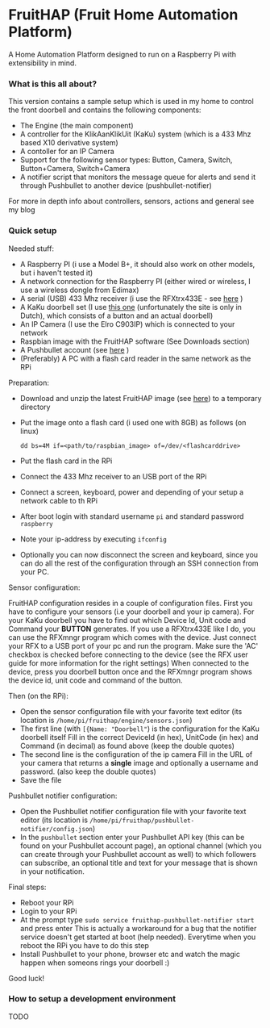 # FruitHAP (Fruit Home Automation Platform) #

A Home Automation Platform designed to run on a Raspberry Pi with extensibility in mind.

### What is this all about? ###

This version contains a sample setup which is used in my home to control the front doorbell and contains the following components:

* The Engine (the main component)
* A controller for the KlikAanKlikUit (KaKu) system (which is a 433 Mhz based X10 derivative system)
* A contoller for an IP Camera
* Support for the following sensor types: Button, Camera, Switch, Button+Camera, Switch+Camera
* A notifier script that monitors the message queue for alerts and send it through Pushbullet to another device (pushbullet-notifier)

For more in depth info about controllers, sensors, actions and general see my blog

### Quick setup ###

Needed stuff:

* A Raspberry PI (i use a Model B+, it should also work on other models, but i haven't tested it) 
* A network connection for the Raspberry PI (either wired or wireless, I use a wireless dongle from Edimax)
* A serial (USB) 433 Mhz receiver (i use the RFXtrx433E - see [here](http://www.rfxcom.com) )
* A KaKu doorbell set (I use [this one](http://www.klikaanklikuit.nl/shop/nl/producten-1/draadloze-deurbellen/draadloze-deurbel-acdb-7000ac-1/) (unfortunately the site is only in Dutch), which consists of a button and an actual doorbell)
* An IP Camera (I use the Elro C903IP) which is connected to your network
* Raspbian image with the FruitHAP software (See Downloads section)
* A Pushbullet account (see [here](https://www.pushbullet.com/) )
* (Preferably) A PC with a flash card reader in the same network as the RPi

Preparation:

* Download and unzip the latest FruitHAP image (see [here](http://joosten-industries.nl/files/fruithap_images/)) to a temporary directory
* Put the image onto a flash card (i used one with 8GB) as follows (on linux)

  `dd bs=4M if=<path/to/raspbian_image> of=/dev/<flashcarddrive>`
  
* Put the flash card in the RPi
* Connect the 433 Mhz receiver to an USB port of the RPi
* Connect a screen, keyboard, power and depending of your setup a network cable to th RPi
* After boot login with standard username `pi` and standard password `raspberry`
* Note your ip-address by executing `ifconfig`
* Optionally you can now disconnect the screen and keyboard, since you can do all the rest of the configuration through an SSH connection from your PC.

Sensor configuration:

FruitHAP configuration resides in a couple of configuration files. 
First you have to configure your sensors (i.e your doorbell and your ip camera).
For your KaKu doorbell you have to find out which Device Id, Unit code and Command your **BUTTON** generates. If you use a RFXtrx433E like I do, you can use the RFXmngr program which comes with the device.
Just connect your RFX to a USB port of your pc and run the program. Make sure the 'AC' checkbox is checked before connecting to the device (see the RFX user guide for more information for the right settings)
When connected to the device, press you doorbell button once and the RFXmngr program shows the device id, unit code and command of the button.

Then (on the RPi):

* Open the sensor configuration file with your favorite text editor (its location is `/home/pi/fruithap/engine/sensors.json`)
* The first line (with `[{Name: "Doorbell"`) is the configuration for the KaKu doorbell itself
  Fill in the correct DeviceId (in hex), UnitCode (in hex) and Command (in decimal) as found above (keep the double quotes)
* The second line is the configuration of the ip camera
  Fill in the URL of your camera that returns a **single** image and optionally a username and password. (also keep the double quotes)
* Save the file

Pushbullet notifier configuration:

* Open the Pushbullet notifier configuration file with your favorite text editor (its location is `/home/pi/fruithap/pushbullet-notifier/config.json`)
* In the `pushbullet` section enter your Pushbullet API key (this can be found on your Pushbullet account page), an optional channel (which you can create through your Pushbullet account as well) to which followers can subscribe, 
  an optional title and text for your message that is shown in your notification.

Final steps:

* Reboot your RPi
* Login to your RPi
* At the prompt type `sudo service fruithap-pushbullet-notifier start` and press enter
  This is actually a workaround for a bug that the notifier service doesn't get started at boot (help needed). Everytime when you reboot the RPi you have to do this step
* Install Pushbullet to your phone, browser etc and watch the magic happen when someons rings your doorbell :)

Good luck!
  

















### How to setup a development environment ###

TODO